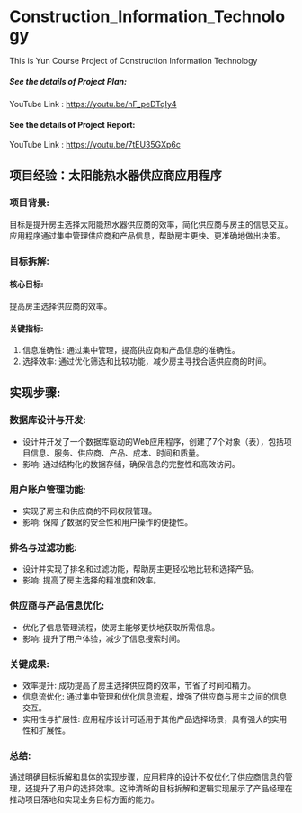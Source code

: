 # Construction_Information_Technology
This is Yun Course Project of Construction Information Technology 

##### See the details of Project Plan:

YouTube Link : https://youtu.be/nF_peDTqIy4

#### See the details of Project Report:

YouTube Link : https://youtu.be/7tEU35GXp6c


## 项目经验：太阳能热水器供应商应用程序

### 项目背景: 
目标是提升房主选择太阳能热水器供应商的效率，简化供应商与房主的信息交互。应用程序通过集中管理供应商和产品信息，帮助房主更快、更准确地做出决策。

### 目标拆解:

#### 核心目标: 
提高房主选择供应商的效率。

#### 关键指标:
1. 信息准确性: 通过集中管理，提高供应商和产品信息的准确性。
2. 选择效率: 通过优化筛选和比较功能，减少房主寻找合适供应商的时间。

## 实现步骤:

### 数据库设计与开发:

+ 设计并开发了一个数据库驱动的Web应用程序，创建了7个对象（表），包括项目信息、服务、供应商、产品、成本、时间和质量。
+ 影响: 通过结构化的数据存储，确保信息的完整性和高效访问。

### 用户账户管理功能:

+ 实现了房主和供应商的不同权限管理。
+ 影响: 保障了数据的安全性和用户操作的便捷性。

### 排名与过滤功能:

+ 设计并实现了排名和过滤功能，帮助房主更轻松地比较和选择产品。
+ 影响: 提高了房主选择的精准度和效率。

### 供应商与产品信息优化:

+ 优化了信息管理流程，使房主能够更快地获取所需信息。
+ 影响: 提升了用户体验，减少了信息搜索时间。

### 关键成果:

+ 效率提升: 成功提高了房主选择供应商的效率，节省了时间和精力。
+ 信息流优化: 通过集中管理和优化信息流程，增强了供应商与房主之间的信息交互。
+ 实用性与扩展性: 应用程序设计可适用于其他产品选择场景，具有强大的实用性和扩展性。

### 总结: 
通过明确目标拆解和具体的实现步骤，应用程序的设计不仅优化了供应商信息的管理，还提升了用户的选择效率。这种清晰的目标拆解和逻辑实现展示了产品经理在推动项目落地和实现业务目标方面的能力。


